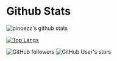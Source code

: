 # Github Stats

![pinoezz's github stats](https://github-readme-stats.vercel.app/api?username=pinoezz&show_icons=true&theme=onedark)

[![Top Langs](https://github-readme-stats.vercel.app/api/top-langs/?username=pinoezz&layout=compact)](https://github.com/pinoezz/github-readme-stats)

![GitHub followers](https://img.shields.io/github/followers/pinoezz?color=aqua&label=Followers&style=for-the-badge)
![GitHub User's stars](https://img.shields.io/github/stars/pinoezz?affiliations=OWNER&color=aqua&style=for-the-badge)


